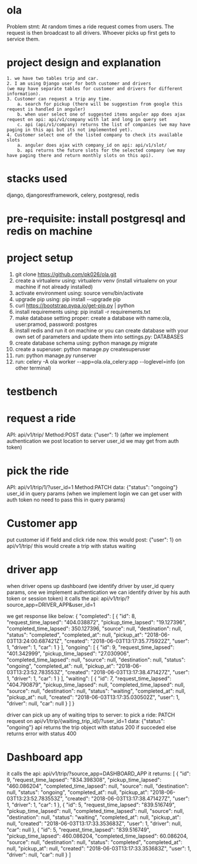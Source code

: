 # ola
Problem stmt:
At random times a ride request comes from users.
The request is then broadcast to all drivers.
Whoever picks up first gets to service them.

# project design and explanation
    1. we have two tables trip and car.
    2. I am using Django user for both customer and drivers
    (we may have separate tables for customer and drivers for different information).
    3. Customer can request a trip any time.
        a. search for pickup (there will be suggestion from google this request is handled in anguler)
        b. when user select one of suggested items anguler app does ajax request on api: api/v1/company with lat and long in query set
        c. api (api/v1/company) returns the list of companies (we may have paging in this api but its not implemented yet).
    4. Customer select one of the listed company to check its available slots
        a. anguler does ajax with company_id on api: api/v1/slot/
        b. api returns the future slots for the selected company (we may have paging there and return monthly slots on this api).
        
# stacks used
django, djangorestframework, celery, postgresql, redis

# pre-requisite: install postgresql and redis on machine

# project setup
1. git clone https://github.com/pk026/ola.git
2. create a virtualenv using: virtualenv venv (install virtualenv on your machine if not already installed)
3. activate environment using: source venv/bin/activate
4. upgrade pip using: pip install --upgrade pip
5. curl https://bootstrap.pypa.io/get-pip.py | python
6. install requirements using: pip install -r requirements.txt
7. make database setting proper: create a database with name:ola, user:pramod, password: postgres
8. install redis and run it on machine
or you can create database with your own set of parameters and update them into settings.py: DATABASES
9. create database schema using: python manage.py migrate
10. create a superuser: python manage.py createsuperuser
11. run: python manage.py runserver
12. run: celery -A ola worker --app=ola.ola_celery:app --loglevel=info
(on other terminal)

# testbench
# request a ride
API: api/v1/trip/
Method:POST
data: {"user": 1}
(after we implement authentication we post location to server user_id we may get from auth token)

# pick the ride
API: api/v1/trip/1/?user_id=1
Method:PATCH
data: {"status": "ongoing"}
user_id in query params 
(when we implement login we can get user with auth token no need to pass this in query params)

# Customer app
put customer id if field and click ride now.
this would post: {"user": 1} on api/v1/trip/ this would create a trip with status waiting

# driver app
when driver opens up dashboard
(we identify driver by user_id query params, one we implement authentication
we can identify driver by his auth token or session token)
it calls the api: api/v1/trip/?source_app=DRIVER_APP&user_id=1

we get response like below:
{
    "completed": [
        {
            "id": 8,
            "request_time_lapsed": "404.038872",
            "pickup_time_lapsed": "19.127396",
            "completed_time_lapsed": 350.127396,
            "source": null,
            "destination": null,
            "status": "completed",
            "completed_at": null,
            "pickup_at": "2018-06-03T13:24:00.687421Z",
            "created": "2018-06-03T13:17:35.775922Z",
            "user": 1,
            "driver": 1,
            "car": 1
        }
    ],
    "ongoing": [
        {
            "id": 9,
            "request_time_lapsed": "401.342999",
            "pickup_time_lapsed": "27.030906",
            "completed_time_lapsed": null,
            "source": null,
            "destination": null,
            "status": "ongoing",
            "completed_at": null,
            "pickup_at": "2018-06-03T13:23:52.783553Z",
            "created": "2018-06-03T13:17:38.471427Z",
            "user": 1,
            "driver": 1,
            "car": 1
        }
    ],
    "waiting": [
        {
            "id": 7,
            "request_time_lapsed": "404.790879",
            "pickup_time_lapsed": null,
            "completed_time_lapsed": null,
            "source": null,
            "destination": null,
            "status": "waiting",
            "completed_at": null,
            "pickup_at": null,
            "created": "2018-06-03T13:17:35.030502Z",
            "user": 1,
            "driver": null,
            "car": null
        }
    ]
}

driver can pick up any of waiting trips to server:
    to pick a ride:
    PATCH request on api/v1/trip/{waiting_trip_id}/?user_id=1
    data: {"status": "ongoing"}
    api returns the trip object with status 200 if succeded
    else returns error with status 400

# Dashboard app
it calls the api: api/v1/trip/?source_app=DASHBOARD_APP
it returns:
[
    {
        "id": 9,
        "request_time_lapsed": "834.398308",
        "pickup_time_lapsed": "460.086204",
        "completed_time_lapsed": null,
        "source": null,
        "destination": null,
        "status": "ongoing",
        "completed_at": null,
        "pickup_at": "2018-06-03T13:23:52.783553Z",
        "created": "2018-06-03T13:17:38.471427Z",
        "user": 1,
        "driver": 1,
        "car": 1
    },
    {
        "id": 5,
        "request_time_lapsed": "839.516749",
        "pickup_time_lapsed": null,
        "completed_time_lapsed": null,
        "source": null,
        "destination": null,
        "status": "waiting",
        "completed_at": null,
        "pickup_at": null,
        "created": "2018-06-03T13:17:33.353683Z",
        "user": 1,
        "driver": null,
        "car": null
    },
    {
        "id": 5,
        "request_time_lapsed": "839.516749",
        "pickup_time_lapsed": 460.086204,
        "completed_time_lapsed": 60.086204,
        "source": null,
        "destination": null,
        "status": "completed",
        "completed_at": null,
        "pickup_at": null,
        "created": "2018-06-03T13:17:33.353683Z",
        "user": 1,
        "driver": null,
        "car": null
    }
]
